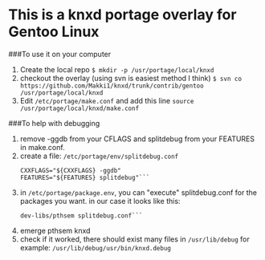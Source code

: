 # This is a knxd portage overlay for Gentoo Linux

###To use it on your computer

1. Create the local repo
   ```$ mkdir -p /usr/portage/local/knxd```
2. checkout the overlay (using svn is easiest method I think)
   ```$ svn co https://github.com/Makki1/knxd/trunk/contrib/gentoo /usr/portage/local/knxd```
3. Edit ```/etc/portage/make.conf``` and add this line 
   ```source /usr/portage/local/knxd/make.conf```

###To help with debugging

1. remove -ggdb from your CFLAGS and splitdebug from your FEATURES in make.conf.
2. create a file: ```/etc/portage/env/splitdebug.conf``` 
   ```CFLAGS="${CFLAGS} -ggdb" 
   CXXFLAGS="${CXXFLAGS} -ggdb" 
   FEATURES="${FEATURES} splitdebug"```
3. in ```/etc/portage/package.env```, you can "execute" splitdebug.conf for the packages you want.
   in our case it looks like this:
   ```sys-apps/knxd splitdebug.conf
   dev-libs/pthsem splitdebug.conf```
4. emerge pthsem knxd
5. check if it worked, there should exist many files in ```/usr/lib/debug``` for example: ```/usr/lib/debug/usr/bin/knxd.debug```
